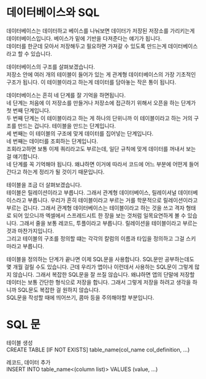 # 데이터베이스와 SQL

데이터베이스는 데이터하고 베이스를 나눠보면 데이터가 저장된 저장소를 가리키는게 데이터베이스입니다. 베이스가 밑에 기반을 다져준다는 얘기가 됩니다.  
데이터를 한군데 모아서 저장해두고 필요하면 가져갈 수 있도록 만드는게 데이터베이스라고 할 수 있습니다.  

데이터베이스의 구조를 살펴보겠습니다.  
저장소 안에 여러 개의 테이블이 들어가 있는 게 관계형 데이터베이스의 가장 기초적인 구조가 됩니다. 이 테이블이라고 하는게 데이터를 담아놓는 작은 통이 됩니다. 

데이터베이스는 흔히 네 단계를 잘 기억을 하면됩니다.  
네 단계는 처음에 이 저장소를 만들거나 저장소에 접근하기 위해서 오픈을 하는 단계가 첫 번째 단계입니다.  
두 번째 단계는 이 테이블이라고 하는 게 하나의 단위니까 이 테이블이라고 하는 거의 구조를 만드는 겁니다. 테이블을 만드는 단계입니다.  
세 번째는 이 테이블의 구조에 맞게 데이터를 집어넣는 단계입니다.  
네 번째는 데이터를 조회하는 단계입니다.  
조회라고하면 보통 이제 쿼리라고도 부르는데, 일단 규칙에 맞게 데이터를 꺼내서 보는 걸 얘기합니다.  
네 단계를 꼭 기억해야 됩니다. 왜냐하면 이거에 따라서 코드에 어느 부분에 어떤게 들어간다고 하는게 정리가 될 것이기 때문입니다.  


테이블을 조금 더 살펴보겠습니다.  
테이블은 릴레이션이라고 부릅니다. 그래서 관계형 데이터베이스, 릴레이셔널 데이터베이스라고 부릅니다. 우리가 흔히 테이블이라고 부르는 거를 학문적으로 릴레이션이라고 부르는 겁니다. 
그래서 관계형 데이터베이스는 테이블이라고 하는 것을 쓰고 격자 형태로 되어 있으니까 엑셀에서 스프레드시트 한 장을 보는 것처럼 일목요연하게 볼 수 있습니다. 그래서 줄을 보통 레코드, 투플이라고 부릅니다. 
릴레이션을 테이블이라고 부르는 것과 마찬가지입니다.  
그리고 테이블의 구조를 정의할 떄는 각각의 칼럼의 이름과 타입을 정의하고 그걸 스키마라고 부릅니다.  
  
  
테이블을 정의하는 단계가 끝나면 이제 SQL문을 사용합니다. SQL문만 공부하는데도 몇 개월 걸릴 수도 있습니다. 근데 우리가 앱이나 이런데서 사용하는 SQL문이 그렇게 많지 않습니다. 그래서 복잡한 SQL문을 잘 쓰질 않습니다. 
왜냐하면 앱의 단말에 저장할 데이터는 보통 간단한 형식으로 저장을 합니다. 그래서 그렇게 저장을 하려고 생각을 하니까 SQL문도 복잡한 걸 원하지 않습니다.  
SQL문을 작성할 때에 띄어쓰기, 콤마 등을 주의해야할 부분입니다.  
  
  
# SQL 문  
테이블 생성  
CREATE TABLE [IF NOT EXISTS] table_name(col_name col_definition, ...)  
  
레코드, 데이터 추가  
INSERT INTO table_name<(column list)> VALUES (value, ...)  
  

